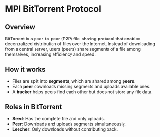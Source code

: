 # MPI BitTorrent Protocol

## Overview
BitTorrent is a peer-to-peer (P2P) file-sharing protocol that enables decentralized distribution of files over the Internet.
Instead of downloading from a central server, users (peers) share segments of a file among themselves, increasing efficiency and speed.

## How it works
- Files are split into **segments**, which are shared among **peers**.
- Each **peer** downloads missing segments and uploads available ones.
- A **tracker** helps peers find each other but does not store any file data.

## Roles in BitTorrent
- **Seed**: Has the complete file and only uploads.
- **Peer**: Downloads and uploads segments simultaneously.
- **Leecher**: Only downloads without contributing back.
